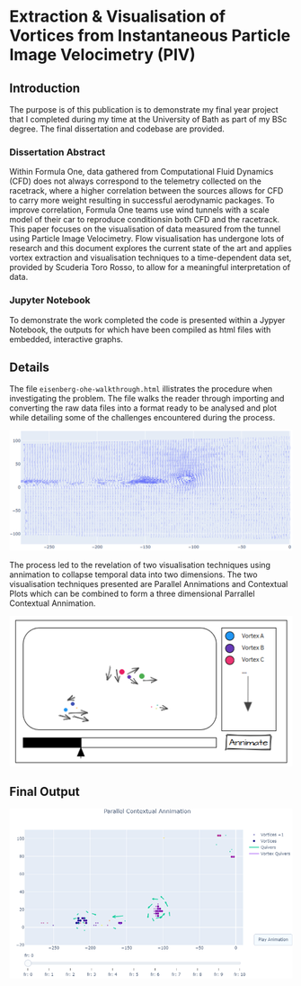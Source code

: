 # Extraction & Visualisation of Vortices from Instantaneous Particle Image Velocimetry (PIV)

## Introduction
The purpose is of this publication is to demonstrate my final year project that I completed during my time at the University of Bath as part of my BSc degree. The final dissertation and codebase are provided.

### Dissertation Abstract
Within Formula One, data gathered from Computational Fluid Dynamics (CFD) does not always correspond to the telemetry collected on the racetrack, where a higher correlation between the sources allows for CFD to carry more weight
resulting in successful aerodynamic packages. To improve correlation, Formula One teams use wind tunnels with a scale model of their car to reproduce conditionsin both CFD and the racetrack. This paper focuses on the visualisation of data measured from the tunnel using Particle Image Velocimetry. Flow visualisation has undergone lots of research and this document explores the current state of the art and applies vortex extraction and visualisation techniques to a time-dependent data set, provided by Scuderia Toro Rosso, to allow for a meaningful interpretation of data.

### Jupyter Notebook
To demonstrate the work completed the code is presented within a Jypyer Notebook, the outputs for which have been compiled as html files with embedded, interactive graphs.

## Details
The file `eisenberg-ohe-walkthrough.html` illistrates the procedure when investigating the problem. The file walks the reader through importing and converting the raw data files into a format ready to be analysed and plot while detailing some of the challenges encountered during the process. 

![Raw Quiver Plot](https://github.com/oeisenberg/Extraction-and-Visualisation-of-Vortices-from-Instantaneous-Particle-Image-Velocimetry/raw/RepoInit/img/initial_quiverplot.png "Raw Quiver Plot")

The process led to the revelation of two visualisation techniques using annimation to collapse temporal data into two dimensions. The two visualisation techniques presented are Parallel Annimations and Contextual Plots which can be combined to form a three dimensional Parrallel Contextual Annimation.

![Parrallel Contextual Annimation Plot](https://github.com/oeisenberg/Extraction-and-Visualisation-of-Vortices-from-Instantaneous-Particle-Image-Velocimetry/raw/RepoInit/img/mock_up_hybrid.png "Parrallel Contextual Annimation")


## Final Output
![Hybrid Plot](https://github.com/oeisenberg/Extraction-and-Visualisation-of-Vortices-from-Instantaneous-Particle-Image-Velocimetry/raw/RepoInit/img/Front-End.png "Parrallel Contextual Annimation - Jupyter Notebook")
